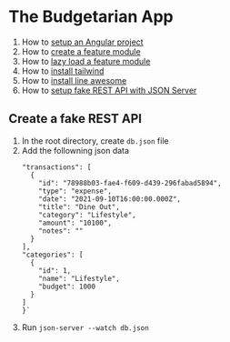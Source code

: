 # The Budgetarian App


1. How to [setup an Angular project](https://dev.to/queencykoh/setting-up-angular-project-4nnd)
2. How to [create a feature module](https://dev.to/queencykoh/creating-a-feature-module-458)
3. How to [lazy load a feature module](https://dev.to/queencykoh/lazy-load-a-feature-module-41h6)
4. How to [install tailwind](https://dev.to/queencykoh/setting-up-tailwind-css-in-angular-11b4)
5. How to [install line awesome](https://dev.to/queencykoh/setting-up-line-awesome-in-angular-1i4l)
6. How to [setup fake REST API with JSON Server](https://dev.to/queencykoh/setting-up-fake-rest-api-with-json-server-in-angular-2na2)

## Create a fake REST API

1. In the root directory, create `db.json` file
2. Add the followning json data
    ```{
    "transactions": [
      {
        "id": "78988b03-fae4-f609-d439-296fabad5894",
        "type": "expense",
        "date": "2021-09-10T16:00:00.000Z",
        "title": "Dine Out",
        "category": "Lifestyle",
        "amount": "10100",
        "notes": ""
      }
    ],
    "categories": [
      {
        "id": 1,
        "name": "Lifestyle",
        "budget": 1000
      }
    ]
    }`
3. Run `json-server --watch db.json`



